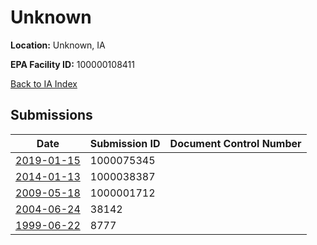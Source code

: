 # Unknown

**Location:** Unknown, IA

**EPA Facility ID:** 100000108411

[Back to IA Index](../../index.md)

## Submissions

| Date | Submission ID | Document Control Number |
|------|--------------|-------------------------|
| [2019-01-15](submissions/1000075345.md) | 1000075345 |  |
| [2014-01-13](submissions/1000038387.md) | 1000038387 |  |
| [2009-05-18](submissions/1000001712.md) | 1000001712 |  |
| [2004-06-24](submissions/38142.md) | 38142 |  |
| [1999-06-22](submissions/8777.md) | 8777 |  |

